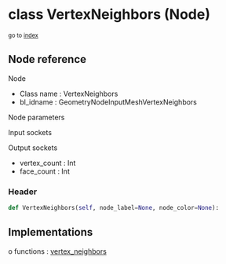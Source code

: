 # class VertexNeighbors (Node)

<sub>go to [index](/docs/index.md)</sub>

## Node reference

Node
 - Class name : VertexNeighbors
 - bl_idname : GeometryNodeInputMeshVertexNeighbors

Node parameters

Input sockets

Output sockets
 - vertex_count : Int
 - face_count : Int

### Header

``` python
def VertexNeighbors(self, node_label=None, node_color=None):
```

## Implementations

o functions : [vertex_neighbors](/docs/GeoNodes_classes/vertex_neighbors.md)

